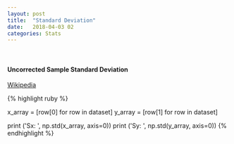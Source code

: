 ```yaml
---
layout: post
title:  "Standard Deviation"
date:   2018-04-03 02
categories: Stats
---
```

<br />
<h4>Uncorrected Sample Standard Deviation</h4>

<a href="https://en.m.wikipedia.org/wiki/Standard_deviation">
Wikipedia
</a>

{% highlight ruby %}

x_array = [row[0] for row in dataset]
y_array = [row[1] for row in dataset]

print ('Sx: ', np.std(x_array, axis=0))
print ('Sy: ', np.std(y_array, axis=0))
{% endhighlight %}
